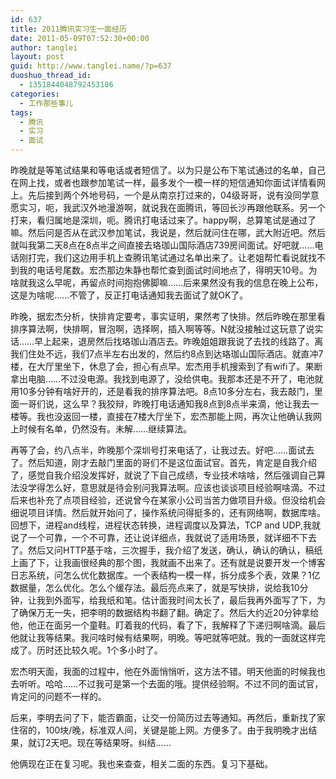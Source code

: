 ```yaml
---
id: 637
title: 2011腾讯实习生一面经历
date: 2011-05-09T07:52:30+00:00
author: tanglei
layout: post
guid: http://www.tanglei.name/?p=637
duoshuo_thread_id:
  - 1351844048792453186
categories:
  - 工作那些事儿
tags:
  - 腾讯
  - 实习
  - 面试
---
```

昨晚就是等笔试结果和等电话或者短信了。以为只是公布下笔试通过的名单，自己在网上找，或者也跟参加笔试一样，最多发个一模一样的短信通知你面试详情看网上。先后接到两个外地号码，一个是从南京打过来的，04级哥哥，说有没同学意愿实习，呃，我武汉外地漫游啊，就说我在面腾讯，等回长沙再跟他联系。另一个打来，看归属地是深圳，呃。腾讯打电话过来了。happy啊，总算笔试是通过了嘛。然后问是否从在武汉参加笔试，我说是，然后就问住在哪，武大附近吧。然后 就叫我第二天8点在8点半之间直接去珞珈山国际酒店739房间面试。好吧就……电话刚打完，我们这边用手机上查腾讯笔试通过名单出来了。让老姐帮忙看说就找不到我的电话号尾数。宏杰那边朱静也帮忙查到面试时间地点了，得明天10号。为啥就我这么早呢，再留点时间抱抱佛脚嘛……后来果然没有我的信息在晚上公布，这是为啥呢……不管了，反正打电话通知我去面试了就OK了。

昨晚，据宏杰分析，快排肯定要考，事实证明，果然考了快排。然后昨晚在那里看排序算法啊，快排啊，冒泡啊，选择啊，插入啊等等。N就没接触过这玩意了说实话……早上起来，退房然后找珞珈山酒店去。昨晚姐姐跟我说了去找的线路了。离我们住处不远，我们7点半左右出发的，然后约8点到达珞珈山国际酒店。就直冲7楼，在大厅里坐下，休息了会，担心有点早。宏杰用手机搜索到了有wifi了。果断拿出电脑……不过没电源。我找到电源了，没给供电。我那本还是不开了，电池就用10多分钟有啥好开的，还是看我的排序算法吧。8点10多分左右，我去敲门，里面一哥们说，这么早？我狡辩，昨晚打电话通知我8点到8点半来滴，他让我去一楼等。我也没返回一楼，直接在7楼大厅坐下，宏杰那能上网，再次让他确认我网上时候有名单，仍然没有。未解……继续算法。

再等了会，约八点半，昨晚那个深圳号打来电话了，让我过去。好吧……面试去了。然后知道，刚才去敲门里面的哥们不是这位面试官。首先，肯定是自我介绍了，感觉自我介绍没发挥好，就说了下自己成绩，专业技术啥啥，然后强调自己算法没学得怎么好，意思就是待会别问我算法啊。应该也谈谈项目经验啊啥滴。不过后来也补充了点项目经验，还说曾今在某家小公司当苦力做项目升级。但没给机会细说项目详情。然后就开始问了，操作系统问得挺多的，还有网络啊，数据库啥。回想下，进程and线程，进程状态转换，进程调度以及算法，TCP and UDP,我就说了一个可靠，一个不可靠，还让说详细点，我就说了适用场景，就详细不下去了。然后又问HTTP基于啥，三次握手，我介绍了发送，确认，确认的确认，稿纸上画了下，让我画很经典的那个图，我就画不出来了。还有就是说要开发一个博客日志系统，问怎么优化数据库。一个表结构一模一样，拆分成多个表，效果？1亿数据量，怎么优化。怎么个缓存法。最后亮点来了，就是写快排，说给我10分钟，让我到外面写，给我纸和笔。估计面我时间太长了，最后我再外面写了下，为了确保万无一失，把李明的数据结构书翻了翻。确定了。然后大约近20分钟拿给他，他正在面另一个童鞋。盯着我的代码，看了下，我解释了下递归啊啥滴。最后他就让我等结果。我问啥时候有结果啊，明晚。等吧就等吧就。我的一面就这样完成了。历时还比较久呢。1个多小时了。

宏杰明天面，我面的过程中，他在外面悄悄听，这方法不错。明天他面的时候我也去听听。哈哈……不过我可是第一个去面的哦。提供经验啊。不过不同的面试官，肯定问的问题不一样的。
  
后来，李明去问了下，能否霸面，让交一份简历过去等通知。再然后，重新找了家住宿的，100块/晚，标准双人间，关键是能上网。方便多了。由于我明晚才出结果，就订2天吧。现在等结果呀。纠结……
  
他俩现在正在复习呢。我也来查查，相关二面的东西。复习下基础。
